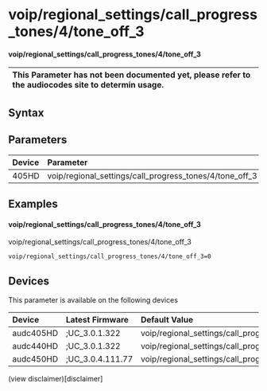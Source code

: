 ﻿---
description: voip/regional_settings/call_progress_tones/4/tone_off_3
search: false
---

# voip/regional_settings/call_progress_tones/4/tone_off_3

#### voip/regional_settings/call_progress_tones/4/tone_off_3


| This Parameter has not been documented yet, please refer to the audiocodes site to determin usage.  | 
| :--- |

## Syntax

## Parameters
|Device|Parameter|value|Description|
|:---|:---|:---|:---|
| 405HD | voip/regional_settings/call_progress_tones/4/tone_off_3 |  |  |

## Examples
#### voip/regional_settings/call_progress_tones/4/tone_off_3

voip/regional_settings/call_progress_tones/4/tone_off_3

```
voip/regional_settings/call_progress_tones/4/tone_off_3=0
```

## Devices
This parameter is available on the following devices

| Device | Latest Firmware | Default Value |
|:---|:---|:---|
| audc405HD | ;UC_3.0.1.322 | voip/regional_settings/call_progress_tones/4/tone_off_3=0 
| audc440HD | ;UC_3.0.1.322 | voip/regional_settings/call_progress_tones/4/tone_off_3=0 
| audc450HD | ;UC_3.0.4.111.77 | voip/regional_settings/call_progress_tones/4/tone_off_3=0 

(view disclaimer)[disclaimer]
